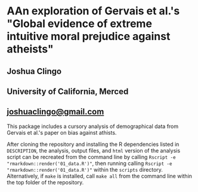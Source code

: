 # AAn exploration of Gervais et al.'s "Global evidence of extreme intuitive moral prejudice against atheists"
## Joshua Clingo
## University of California, Merced
## <joshuaclingo@gmail.com>

This package includes a cursory analysis of demographical data from Gervais et al.'s paper on bias against athists.  

After cloning the repository and installing the R dependencies listed in `DESCRIPTION`, the analysis, output files, and `html` version of the analysis script can be recreated from the command line by calling `Rscript -e "rmarkdown::render('01_data.R')"`, then running calling `Rscript -e "rmarkdown::render('01_data.R')"` within the `scripts` directory. Alternatively, if `make` is installed, call `make all` from the command line within the top folder of the repository.